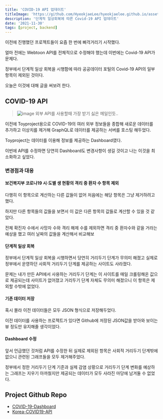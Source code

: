 ```yaml
---
title: 'COVID-19 API 업데이트'
titleImage: 'https://github.com/HyeokjaeLee/hyeokjaelee.github.io/assets/71566740/b57ba86c-cd98-4e5d-a4a0-bfd89107dd96'
description: '단계적 일상회복에 따른 Covid-19 API 업데이트'
date: '2021-11-30'
tags: [project, backend]
---
```


이전에 진행했던 프로젝트들이 요즘 한 번에 삐걱거리기 시작했다.

얼마 전에는 Webtoon API를 전체적으로 수정해야 했는데 이번에는 Covid-19 API가 문제다.

정부에서 단계적 일상 회복을 시행함에 따라 공공데이터 포털의 Covid-19 API의 일부 항목이 제외된 것이다.

오늘은 이것에 대해 글을 써보려 한다.

## COVID-19 API

> ![image](https://github.com/HyeokjaeLee/hyeokjaelee.github.io/assets/71566740/b57ba86c-cd98-4e5d-a4a0-bfd89107dd96)
> 외부 API를 사용할때 가장 받기 싫은 메일인듯..

이전에 Toyproject용으로 COVID-19의 여러 외부 정보들을 종합해 새로운 데이터를 추가하고 이상치를 제거해 GraphQL로 데이터를 제공하는 서버를 호스팅 해두었다.

Toyproject는 데이터를 이용해 정보를 제공하는 Dashboard였다.

이번에 API를 수정하면 당연히 Dashboard도 변경사항이 생길 것이고 나는 이것을 최소화하고 싶었다.

### 변경점과 대응

#### 보건복지부 코로나19 시·도별 생 현황의 격리 중 환자 수 항목 제외

다행히 이 항목으로 계산하는 다른 값들이 없어 처음에는 해당 항목은 그냥 제거하려고 했다.

하지만 다른 항목들의 값들을 보면서 이 값은 다른 항목의 값들로 계산할 수 있을 것 같았다.

전체 확진자 수에서 사망자 수와 격리 해제 수를 제외하면 격리 중 환자수와 같을 거라는 예상을 했고 여러 날짜의 값들을 계산해서 비교해보

#### 단계적 일상 회복

정부에서 단계적 일상 회복을 시행하면서 당연히 거리두기 단계가 무의미 해졌고 실제로 정부에서 운영하던 사회적 거리두기 단계를 제공하는 사이트도 사라졌다.

문제는 내가 만든 API에서 사용하는 거리두기 단계는 이 사이트를 매일 크롤링해온 값으로 제공되는데 사이트가 없어졌고 거리두기 단계 자체도 무의미 해졌으니 이 항목은 제외할 수밖에 없었다.

#### 기존 데이터 저장

혹시 몰라 이전 데이터들은 모두 JSON 형식으로 저장해두었다.

이전 데이터를 사용하는 프로젝트가 있다면 Github에 저장된 JSON값을 받아와 보이는 뷰 정도만 유지해줄 생각이었다.

#### Dashboard 수정

앞서 언급했던 것처럼 API를 수정한 뒤 실제로 제외된 항목은 사회적 거리두기 단계밖에 없으니 관련된 그래프들을 모두 제거해주었다.

정부에서 정한 거리두기 단계 기준과 실제 감염 상황으로 거리두기 단계 변화를 예상하는 그래프는 지우기 아까웠지만 제공되는 데이터가 모두 사라진 마당에 남겨둘 수 없었다.

## Project Github Repo

- [COVID-19-Dashboard](https://github.com/HyeokjaeLee/covid19-dashboard)
- [Korea-COVID19-API](https://github.com/HyeokjaeLee/korea-covid19-api)
